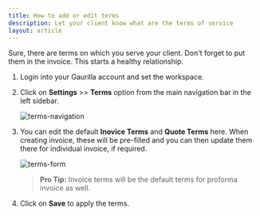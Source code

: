 ```yaml
---
title: How to add or edit terms
description: Let your client know what are the terms of service
layout: article
---
```

Sure, there are terms on which you serve your client. Don't forget to put them in the invoice. This starts a healthy relationship.

1. Login into your Gaurilla account and set the workspace.

2. Click on **Settings** >> **Terms** option from the main navigation bar in the left sidebar.

	![terms-navigation]({{site.url}}/images/navigation/settings.png)

3. You can edit the default **Inovice Terms** and **Quote Terms** here. When creating invoice, these will be pre-filled and you can then update them there for individual invoice, if required.

	![terms-form]({{site.url}}/images/settings/terms.png)

	> **Pro Tip:** Invoice terms will be the default terms for proforma invoice as well.

4. Click on **Save** to apply the terms.